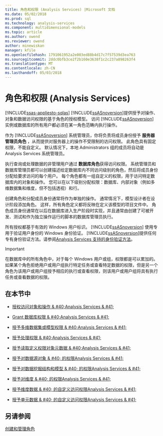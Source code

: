 ```yaml
---
title: 角色和权限 (Analysis Services) |Microsoft 文档
ms.date: 05/02/2018
ms.prod: sql
ms.technology: analysis-services
ms.component: multidimensional-models
ms.topic: article
ms.author: owend
ms.reviewer: owend
author: minewiskan
manager: kfile
ms.openlocfilehash: 1791061952a2e003ed88b4d17c7f57539d3ea763
ms.sourcegitcommit: 2ddc0bfb3ce2f2b160e3638f1c2c237a898263f4
ms.translationtype: MT
ms.contentlocale: zh-CN
ms.lasthandoff: 05/03/2018
---
```

# <a name="roles-and-permissions-analysis-services"></a>角色和权限 (Analysis Services)
[!INCLUDE[ssas-appliesto-sqlas](../../includes/ssas-appliesto-sqlas.md)]
  [!INCLUDE[ssASnoversion](../../includes/ssasnoversion-md.md)]提供授予对操作、 对象和数据访问权限的基于角色的授权模型。 访问 [!INCLUDE[ssASnoversion](../../includes/ssasnoversion-md.md)] 实例或数据库的所有用户都必须在某一角色范畴内执行操作。  
  
 作为 [!INCLUDE[ssASnoversion](../../includes/ssasnoversion-md.md)] 系统管理员，你将负责将成员身份授予 **服务器管理员角色** ，从而提供对服务器上的操作不受限制的访问权限。 此角色具有固定权限，不能自定义。 默认情况下，本地 Administrators 组的成员将自动是 Analysis Services 系统管理员。  
  
 执行查询或处理数据的非管理用户通过 **数据库角色**获得访问权限。 系统管理员和数据库管理员都可以创建描述给定数据库内不同访问级别的角色，然后将成员身份分配给要求访问的每个用户。 每个角色都有一组自定义的权限，用于访问特定数据库内的对象和操作。 您可以在以下级别分配权限：数据库、内部对象（例如多维数据集和维度，但不包括透视）和行。  
  
 创建角色和分配成员身份通常将作为单独的操作。 通常情况下，模型设计者在设计阶段添加角色。 这样，所有角色定义都将反映在定义该模型的项目文件中。 角色成员身份通常在以后在数据库进入生产阶段时实现，并且通常由创建了可被开发、测试和作为独立操作运行的脚本的数据库管理员执行。  
  
 所有授权都基于有效的 Windows 用户标识。 [!INCLUDE[ssASnoversion](../../includes/ssasnoversion-md.md)] 使用专用于验证用户身份的 Windows 身份验证。 [!INCLUDE[ssASnoversion](../../includes/ssasnoversion-md.md)]提供任何专有身份验证方法。请参阅[Analysis Services 支持的身份验证方法](../../analysis-services/instances/authentication-methodologies-supported-by-analysis-services.md)。  
  
> [!IMPORTANT]  
>  在数据库中的所有角色中，对于每个 Windows 用户或组，权限都是可以累加的。 如果某个角色拒绝用户或用户组执行特定任务或查看特定数据的权限，但是另一个角色为该用户或用户组授予相应的执行或查看权限，则该用户或用户组将具有执行任务或查看数据的权限。  
  
## <a name="in-this-section"></a>在本节中  
  
-   [授权访问对象和操作 & #40;Analysis Services & #41;](../../analysis-services/multidimensional-models/authorizing-access-to-objects-and-operations-analysis-services.md)  
  
-   [Grant 数据库权限 & #40;Analysis Services & #41;](../../analysis-services/multidimensional-models/grant-database-permissions-analysis-services.md)  
  
-   [授予多维数据集或模型权限 & #40;Analysis Services & #41;](../../analysis-services/multidimensional-models/grant-cube-or-model-permissions-analysis-services.md)  
  
-   [授予处理权限 & #40;Analysis Services & #41;](../../analysis-services/multidimensional-models/grant-process-permissions-analysis-services.md)  
  
-   [授予读取定义权限对象元数据 & #40;Analysis Services & #41;](../../analysis-services/multidimensional-models/grant-read-definition-permissions-on-object-metadata-analysis-services.md)  
  
-   [授予对数据源对象 & #40; 的权限Analysis Services & #41;](../../analysis-services/multidimensional-models/grant-permissions-on-a-data-source-object-analysis-services.md)  
  
-   [授予对数据挖掘结构和模型 & #40; 的权限Analysis Services & #41;](../../analysis-services/multidimensional-models/grant-permissions-on-data-mining-structures-and-models-analysis-services.md)  
  
-   [授予对维度 & #40; 的权限Analysis Services & #41;](../../analysis-services/multidimensional-models/grant-permissions-on-a-dimension-analysis-services.md)  
  
-   [授予维度数据 & #40; 的自定义访问权限Analysis Services & #41;](../../analysis-services/multidimensional-models/grant-custom-access-to-dimension-data-analysis-services.md)  
  
-   [授予单元数据 & #40; 的自定义访问权限Analysis Services & #41;](../../analysis-services/multidimensional-models/grant-custom-access-to-cell-data-analysis-services.md)  
  
## <a name="see-also"></a>另请参阅  
 [创建和管理角色](../../analysis-services/tabular-models/create-and-manage-roles-ssas-tabular.md)  
  
  
